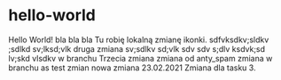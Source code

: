 # hello-world
Hello World!
bla bla bla
Tu robię lokalną zmianę ikonki.
sdfvksdkv;sldkv
;sdlkd sv;lksd;vlk druga zmiana
sv;sdlkv sd;vlk sdv
sdv s;dlv ksdvk;sd lv;skd vlsdkv
w branchu
Trzecia zmiana
zmiana od anty_spam
zmiana w branchu as
test zmian
nowa zmiana 23.02.2021
Zmiana dla tasku 3.

